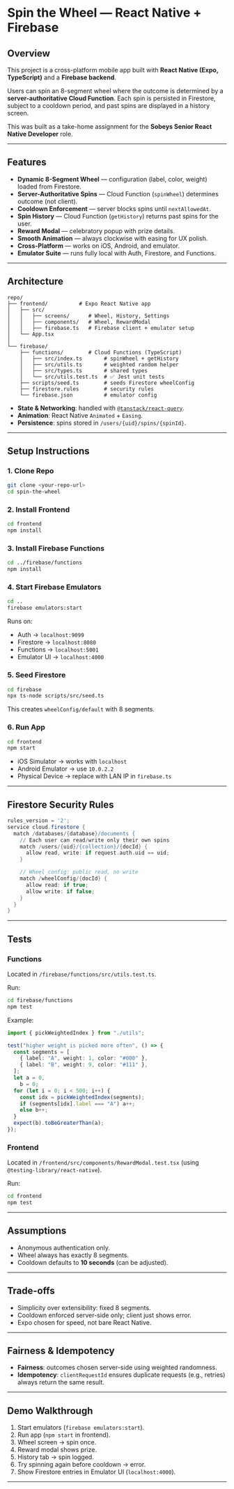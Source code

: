 # Spin the Wheel — React Native + Firebase

## Overview

This project is a cross-platform mobile app built with **React Native (Expo, TypeScript)** and a **Firebase backend**.

Users can spin an 8-segment wheel where the outcome is determined by a **server-authoritative Cloud Function**. Each spin is persisted in Firestore, subject to a cooldown period, and past spins are displayed in a history screen.

This was built as a take-home assignment for the **Sobeys Senior React Native Developer** role.

---

## Features

- **Dynamic 8-Segment Wheel** — configuration (label, color, weight) loaded from Firestore.
- **Server-Authoritative Spins** — Cloud Function (`spinWheel`) determines outcome (not client).
- **Cooldown Enforcement** — server blocks spins until `nextAllowedAt`.
- **Spin History** — Cloud Function (`getHistory`) returns past spins for the user.
- **Reward Modal** — celebratory popup with prize details.
- **Smooth Animation** — always clockwise with easing for UX polish.
- **Cross-Platform** — works on iOS, Android, and emulator.
- **Emulator Suite** — runs fully local with Auth, Firestore, and Functions.

---

## Architecture

```
repo/
├── frontend/          # Expo React Native app
│   ├── src/
│   │   ├── screens/      # Wheel, History, Settings
│   │   ├── components/   # Wheel, RewardModal
│   │   ├── firebase.ts   # Firebase client + emulator setup
│   └── App.tsx
│
└── firebase/
    ├── functions/        # Cloud Functions (TypeScript)
    │   ├── src/index.ts       # spinWheel + getHistory
    │   ├── src/utils.ts       # weighted random helper
    │   ├── src/types.ts       # shared types
    │   └── src/utils.test.ts  # ✅ Jest unit tests
    ├── scripts/seed.ts        # seeds Firestore wheelConfig
    ├── firestore.rules        # security rules
    └── firebase.json          # emulator config
```

- **State & Networking**: handled with [`@tanstack/react-query`](https://tanstack.com/query).
- **Animation**: React Native `Animated` + `Easing`.
- **Persistence**: spins stored in `/users/{uid}/spins/{spinId}`.

---

## Setup Instructions

### 1. Clone Repo

```sh
git clone <your-repo-url>
cd spin-the-wheel
```

### 2. Install Frontend

```sh
cd frontend
npm install
```

### 3. Install Firebase Functions

```sh
cd ../firebase/functions
npm install
```

### 4. Start Firebase Emulators

```sh
cd ..
firebase emulators:start
```

Runs on:

- Auth → `localhost:9099`
- Firestore → `localhost:8080`
- Functions → `localhost:5001`
- Emulator UI → `localhost:4000`

### 5. Seed Firestore

```sh
cd firebase
npx ts-node scripts/src/seed.ts
```

This creates `wheelConfig/default` with 8 segments.

### 6. Run App

```sh
cd frontend
npm start
```

- iOS Simulator → works with `localhost`
- Android Emulator → use `10.0.2.2`
- Physical Device → replace with LAN IP in `firebase.ts`

---

## Firestore Security Rules

```groovy
rules_version = '2';
service cloud.firestore {
  match /databases/{database}/documents {
    // Each user can read/write only their own spins
    match /users/{uid}/{collection}/{docId} {
      allow read, write: if request.auth.uid == uid;
    }

    // Wheel config: public read, no write
    match /wheelConfig/{docId} {
      allow read: if true;
      allow write: if false;
    }
  }
}
```

---

## Tests

### Functions

Located in `/firebase/functions/src/utils.test.ts`.

Run:

```sh
cd firebase/functions
npm test
```

Example:

```ts
import { pickWeightedIndex } from "./utils";

test("higher weight is picked more often", () => {
  const segments = [
    { label: "A", weight: 1, color: "#000" },
    { label: "B", weight: 9, color: "#111" },
  ];
  let a = 0,
    b = 0;
  for (let i = 0; i < 500; i++) {
    const idx = pickWeightedIndex(segments);
    if (segments[idx].label === "A") a++;
    else b++;
  }
  expect(b).toBeGreaterThan(a);
});
```

### Frontend

Located in `/frontend/src/components/RewardModal.test.tsx` (using `@testing-library/react-native`).

Run:

```sh
cd frontend
npm test
```

---

## Assumptions

- Anonymous authentication only.
- Wheel always has exactly 8 segments.
- Cooldown defaults to **10 seconds** (can be adjusted).

---

## Trade-offs

- Simplicity over extensibility: fixed 8 segments.
- Cooldown enforced server-side only; client just shows error.
- Expo chosen for speed, not bare React Native.

---

## Fairness & Idempotency

- **Fairness**: outcomes chosen server-side using weighted randomness.
- **Idempotency**: `clientRequestId` ensures duplicate requests (e.g., retries) always return the same result.

---

## Demo Walkthrough

1. Start emulators (`firebase emulators:start`).
2. Run app (`npm start` in frontend).
3. Wheel screen → spin once.
4. Reward modal shows prize.
5. History tab → spin logged.
6. Try spinning again before cooldown → error.
7. Show Firestore entries in Emulator UI (`localhost:4000`).

---
